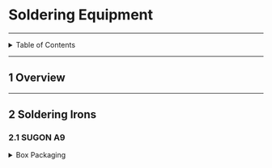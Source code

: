 # Soldering Equipment

---

<details markdown="1">
  <summary>Table of Contents</summary>

- [1 Overview](#1-overview)
- [2 Soldering Irons](#2-soldering-irons)
    - [2.1 SUGON A9](#21-sugon-a9)

</details>

---

## 1 Overview

---

## 2 Soldering Irons

### 2.1 SUGON A9

<details markdown="1">
  <summary>Box Packaging</summary>

![sugon.jpeg](pictures/sugon.jpeg)

</details>
